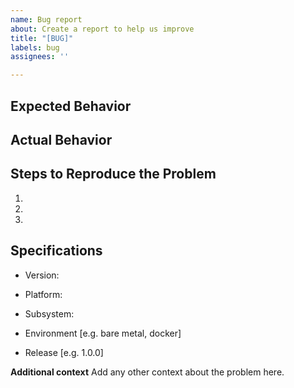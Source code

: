 ```yaml
---
name: Bug report
about: Create a report to help us improve
title: "[BUG]"
labels: bug
assignees: ''

---
```


## Expected Behavior


## Actual Behavior


## Steps to Reproduce the Problem

  1.
  1.
  1.

## Specifications

  - Version:
  - Platform:
  - Subsystem:

 - Environment [e.g. bare metal, docker]
 - Release [e.g. 1.0.0]

**Additional context**
Add any other context about the problem here.
